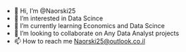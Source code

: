 - 👋 Hi, I’m @Naorski25
- 👀 I’m interested in Data Scince
- 🌱 I’m currently learning Economics and Data Scince
- 💞️ I’m looking to collaborate on Any Data Analyst projects 
- 📫 How to reach me Naorski25@outlook.co.il

<!---
Naorski25/Naorski25 is a ✨ special ✨ repository because its `README.md` (this file) appears on your GitHub profile.
You can click the Preview link to take a look at your changes.
--->
